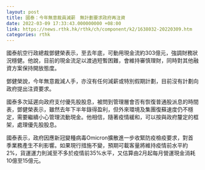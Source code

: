 ```yaml
---
layout: post
title: 國泰：今年無意裁員減薪　無計劃要求政府再注資
date: 2022-03-09 17:33:43.000000000 +08:00
link: https://news.rthk.hk/rthk/ch/component/k2/1638032-20220309.htm
categories: rthk
---
```


國泰航空行政總裁鄧健榮表示，至去年底，可動用現金流約303億元，強調財務狀況穩健。他說，目前的現金流足以渡過短暫困難，會維持審慎理財，同時對其他融資方案保持開放態度。

鄧健榮說，今年無意裁減人手，亦沒有任何減薪或特別假期計劃，目前沒有計劃向政府提出注資要求。

國泰多次延遲向政府支付優先股股息，被問到管理層會否有恢復普通股派息的時間表，鄧健榮表示，雖然去年下半年錄得盈利，但外來環境及集團復蘇速度仍不穩定，需要繼續小心管理流動現金。他相信，隨著疫情緩和，可以按與政府釐定的框架，處理優先股股息。

國泰表示，政府因應新冠變種病毒Omicron擴散進一步收緊防疫檢疫要求，對首季業務產生不利影響。如果現行措施不變，預期可載客量將維持疫情前水平約2%，貨運運力則減至不多於疫情前35%水平，又估算由2月起每月營運現金消耗10億至15億元。
